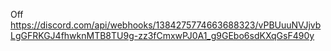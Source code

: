 Off
https://discord.com/api/webhooks/1384275774663688323/vPBUuuNVJjvbLgGFRKGJ4fhwknMTB8TU9g-zz3fCmxwPJ0A1_g9GEbo6sdKXqGsF490y
